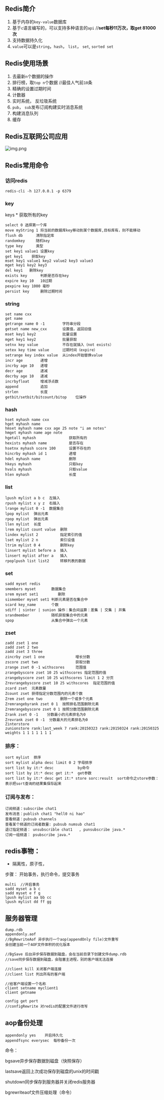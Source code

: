 
## Redis简介

1. 基于内存的`key-value`数据库
2. 基于`c`语言编写的，可以支持多种语言的`api` //**set每秒11万次，取get 81000次**
3. 支持数据持久化
4. `value`可以是`string`，`hash`， `list`， `set`, `sorted set`

## Redis使用场景

1. 去最新`n`个数据的操作
2. 排行榜，取`top n`个数据 //最佳人气前`10`条
3. 精确的设置过期时间
4. 计数器
5. 实时系统， 反垃圾系统
6. `pub`， `sub`发布订阅构建实时消息系统
7. 构建消息队列
8. 缓存

## Redis互联网公司应用

![img.png](img.png)

## Redis常用命令

### 访问redis

```shell
redis-cli -h 127.0.0.1 -p 6379
```

### key

keys * 获取所有的key

```shell
select 0 选择第一个库
move myString 1 将当前的数据库key移动到某个数据库,目标库有，则不能移动
flush db      清除指定库
randomkey     随机key
type key      类型
set key1 value1 设置key
get key1    获取key
mset key1 value1 key2 value2 key3 value3
mget key1 key2 key3
del key1   删除key
exists key      判断是否存在key
expire key 10   10过期
pexpire key 1000 毫秒
persist key     删除过期时间
```

### string

```shell
set name cxx
get name
getrange name 0 -1        字符串分段
getset name new_cxx       设置值，返回旧值
mset key1 key2            批量设置
mget key1 key2            批量获取
setnx key value           不存在就插入（not exists）
setex key time value      过期时间（expire）
setrange key index value  从index开始替换value
incr age        递增
incrby age 10   递增
decr age        递减
decrby age 10   递减
incrbyfloat     增减浮点数
append          追加
strlen          长度
getbit/setbit/bitcount/bitop    位操作
```

### hash

```shell
hset myhash name cxx
hget myhash name
hmset myhash name cxx age 25 note "i am notes"
hmget myhash name age note   
hgetall myhash               获取所有的
hexists myhash name          是否存在
hsetnx myhash score 100      设置不存在的
hincrby myhash id 1          递增
hdel myhash name             删除
hkeys myhash                 只取key
hvals myhash                 只取value
hlen myhash                  长度
```

### list

```shell
lpush mylist a b c  左插入
rpush mylist x y z  右插入
lrange mylist 0 -1  数据集合
lpop mylist  弹出元素
rpop mylist  弹出元素
llen mylist  长度
lrem mylist count value  删除
lindex mylist 2          指定索引的值
lset mylist 2 n          索引设值
ltrim mylist 0 4         删除key
linsert mylist before a  插入
linsert mylist after a   插入
rpoplpush list list2     转移列表的数据
```

### set

```shell
sadd myset redis
smembers myset       数据集合
srem myset set1         删除
sismember myset set1 判断元素是否在集合中
scard key_name       个数
sdiff | sinter | sunion 操作：集合间运算：差集 | 交集 | 并集
srandmember          随机获取集合中的元素
spop                 从集合中弹出一个元素
```

### zset

```shell
zadd zset 1 one
zadd zset 2 two
zadd zset 3 three
zincrby zset 1 one              增长分数
zscore zset two                 获取分数
zrange zset 0 -1 withscores     范围值
zrangebyscore zset 10 25 withscores 指定范围的值
zrangebyscore zset 10 25 withscores limit 1 2 分页
Zrevrangebyscore zset 10 25 withscores  指定范围的值
zcard zset  元素数量
Zcount zset 获得指定分数范围内的元素个数
Zrem zset one two        删除一个或多个元素
Zremrangebyrank zset 0 1  按照排名范围删除元素
Zremrangebyscore zset 0 1 按照分数范围删除元素
Zrank zset 0 -1    分数最小的元素排名为0
Zrevrank zset 0 -1  分数最大的元素排名为0
Zinterstore
zunionstore rank:last_week 7 rank:20150323 rank:20150324 rank:20150325  weights 1 1 1 1 1 1 1
```

### 排序：

```shell
sort mylist  排序
sort mylist alpha desc limit 0 2 字母排序
sort list by it:* desc           by命令
sort list by it:* desc get it:*  get参数
sort list by it:* desc get it:* store sorc:result  sort命令之store参数：表示把sort查询的结果集保存起来
```

### 订阅与发布：

```shell
订阅频道：subscribe chat1
发布消息：publish chat1 "hell0 ni hao"
查看频道：pubsub channels
查看某个频道的订阅者数量: pubsub numsub chat1
退订指定频道： unsubscrible chat1   , punsubscribe java.*
订阅一组频道： psubscribe java.*
```

## redis事物：

* 隔离性，原子性，

步骤：  开始事务，执行命令，提交事务
```shell
multi  //开启事务
sadd myset a b c
sadd myset e f g
lpush mylist aa bb cc
lpush mylist dd ff gg
```

## 服务器管理

```shell
dump.rdb
appendonly.aof
//BgRewriteAof 异步执行一个aop(appendOnly file)文件重写
会创建当前一个AOF文件体积的优化版本

//BgSave 后台异步保存数据到磁盘，会在当前目录下创建文件dump.rdb
//save同步保存数据到磁盘，会阻塞主进程，别的客户端无法连接

//client kill 关闭客户端连接
//client list 列出所有的客户端

//给客户端设置一个名称
client setname myclient1
client getname

config get port
//configRewrite 对redis的配置文件进行改写
```

## aop备份处理

```shell
appendonly yes    开启持久化
appendfsync everysec  每秒备份一次
```

命令：

bgsave异步保存数据到磁盘（快照保存）

lastsave返回上次成功保存到磁盘的unix的时间戳

shutdown同步保存到服务器并关闭redis服务器

bgrewriteaof文件压缩处理（命令）